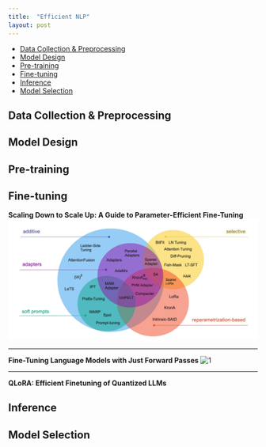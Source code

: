 ```yaml
---
title:  "Efficient NLP"
layout: post
---
```


- [Data Collection \& Preprocessing](#data-collection--preprocessing)
- [Model Design](#model-design)
- [Pre-training](#pre-training)
- [Fine-tuning](#fine-tuning)
- [Inference](#inference)
- [Model Selection](#model-selection)


## Data Collection & Preprocessing 



## Model Design



## Pre-training



## Fine-tuning

**Scaling Down to Scale Up: A Guide to Parameter-Efficient Fine-Tuning**
![1](../assets/img/2023/2023-04-25-efficient-nlp/fine-tuning.png)

-----

**Fine-Tuning Language Models with Just Forward Passes**
![1](https://pbs.twimg.com/media/FxWALDiWcAEhgl_?format=jpg&name=medium)

-----

**QLoRA: Efficient Finetuning of Quantized LLMs**

## Inference



## Model Selection


